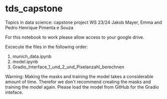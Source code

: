 # tds_capstone
Topics in data science: capstone project WS 23/24 
Jakob Mayer, Emma and Pedro Henrique Pimenta e Souza 

For this notebook to work please allow access to your google drive.

Excecute the files in the following order:
1. munich_data.ipynb
2. model.ipynb
3. Gradio_Interface_1_und_2_und_Pixelanzahl_berechnen

Warning:
Making the masks and training the model takes a considerable amount of time. 
Therefor we don't recommend creating the masks and training the model again.
Please load the model from GitHub for the Gradio inteface.


